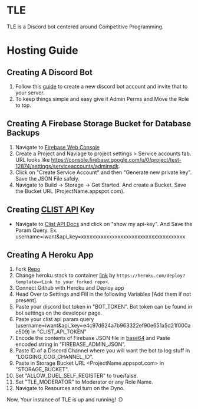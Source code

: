 # TLE
TLE is a Discord bot centered around Competitive Programming.

# Hosting Guide
## Creating A Discord Bot
1. Follow this [guide](https://www.freecodecamp.org/news/create-a-discord-bot-with-javascript-nodejs/) to create a new discord bot account and invite that to your server.
2. To keep things simple and easy give it Admin Perms and Move the Role to top.

## Creating A Firebase Storage Bucket for Database Backups
1. Navigate to [Firebase Web Console](https://console.firebase.google.com/)
2. Create a Project and Naviage to project settings > Service accounts tab. URL looks like https://console.firebase.google.com/u/0/project/test-12874/settings/serviceaccounts/adminsdk.
3. Click on "Create Service Account" and then "Generate new private key". Save the JSON File safely.
4. Navigate to Build -> Storage -> Get Started. And create a Bucket. Save the Bucket URL (ProjectName.appspot.com).

## Creating [CLIST API](https://clist.by/) Key
- Navigate to [Clist API Docs](https://clist.by/api/v2/doc/) and click on "show my api-key". And Save the Param Query. Ex. username=iwant&api_key=xxxxxxxxxxxxxxxxxxxxxxxxxxxxxxxxxxxxx
## Creating A Heroku App
1. Fork [Repo](https://github.com/Better-CF/TLE)
2. Change heroku stack to container [link](https://stackoverflow.com/questions/59725708/set-the-stack-for-an-existing-heroku-app-from-heroku-18-to-container-for-a-doc) by `https://heroku.com/deploy?template=<Link to your forked repo>`.
3. Connect Github with Heroku and Deploy app
4. Head Over to Settings and Fill in the following Variables [Add them if not present].
5. Paste your discord bot token in "BOT_TOKEN". Bot token can be found in bot settings on the developer page.
6. Paste your clist api param query (username=iwant&api_key=e4c97d624a7b963322ef90e651a5d21f000ac509) in "CLIST_API_TOKEN" 
7. Encode the contents of Firebase JSON file in [base64](https://www.base64encode.org/) and Paste encoded string in "FIREBASE_ADMIN_JSON".
8. Paste ID of a Discord Channel where you will want the bot to log stuff in "LOGGING_COG_CHANNEL_ID".
9. Paste in Storage Bucket URL <ProjectName.appspot.com> in "STORAGE_BUCKET".
10. Set "ALLOW_DUEL_SELF_REGISTER" to true/false.
11. Set "TLE_MODERATOR" to Moderator or any Role Name.
12. Navigate to Resources and turn on the Dyno.

Now, Your instance of TLE is up and running! :D
